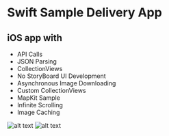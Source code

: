 
# Swift Sample Delivery App

## iOS app with
- API Calls
- JSON Parsing
- CollectionViews
- No StoryBoard UI Development
- Asynchronous Image Downloading
- Custom CollectionViews
- MapKit Sample
- Infinite Scrolling
- Image Caching

![alt text](https://image.ibb.co/fOXO6e/Screen_Shot_2018_09_19_at_8_39_29_PM.png)
![alt text](https://image.ibb.co/eM2O6e/Screen_Shot_2018_09_19_at_8_39_38_PM.png)


